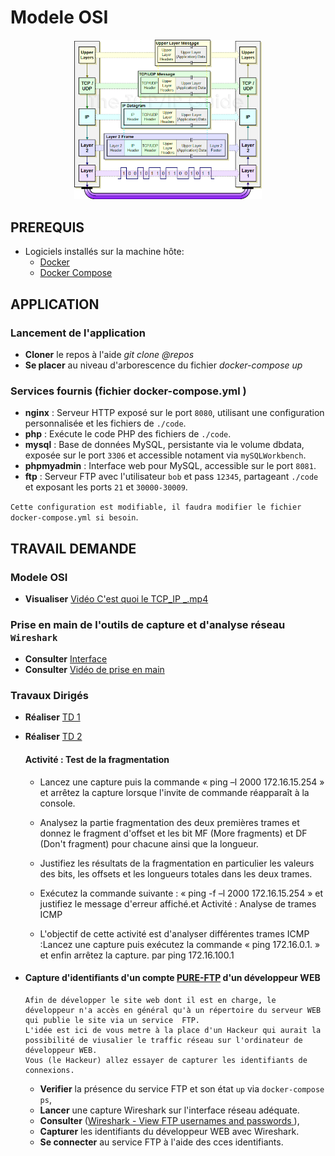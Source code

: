 
# Modele OSI 
<p align="center">
<img src="osi.png" alt="Photo de démonstration" width="300">
</p>


## PREREQUIS 
- Logiciels installés sur la machine hôte:
    - [Docker](https://docs.docker.com/install/) 
    - [Docker Compose](https://docs.docker.com/compose/install/)

## APPLICATION 
### Lancement de l'application
- **Cloner** le repos à l'aide *git clone @repos*
- **Se placer** au niveau d'arborescence du fichier *docker-compose up*

### Services fournis (fichier docker-compose.yml )

- **nginx** : Serveur HTTP exposé sur le port `8080`, utilisant une configuration personnalisée et les fichiers de `./code`.
- **php** : Exécute le code PHP des fichiers de `./code`.
- **mysql** : Base de données MySQL, persistante via le volume dbdata, exposée sur le port `3306` et accessible notament via `mySQLWorkbench`.
- **phpmyadmin** : Interface web pour MySQL, accessible sur le port `8081`.
- **ftp** : Serveur FTP avec l'utilisateur `bob` et pass `12345`, partageant `./code` et exposant les ports `21` et `30000-30009`.

`Cette configuration est modifiable, il faudra modifier le fichier docker-compose.yml si besoin`.

 ## TRAVAIL DEMANDE
 ### Modele OSI
 - **Visualiser** [Vidéo C'est quoi le TCP_IP _.mp4](https://drive.google.com/file/d/1YvrVi-OUch4QSDTG2ucONhIHlGuUWi6_/view?usp=sharing)

 ### Prise en main de l'outils de capture et d'analyse réseau `Wireshark`
 - **Consulter** [Interface](https://www.it-connect.fr/decouverte-de-linterface-de-wireshark/)
 - **Consulter** [Vidéo de prise en main](https://drive.google.com/file/d/13Q2XU9oKv6Eza9brkqgTODV2PSDz-XRr/view?usp=sharing)

 ### Travaux Dirigés  
  - **Réaliser** [TD 1](https://github.com/JR-CIEL-1-RESEAU/OSI/archive/refs/tags/avec_zip.zip)
  - **Réaliser** [TD 2](https://github.com/user-attachments/files/18267633/TD_Sortie_reseau.zip)
    #### Activité : Test de la fragmentation

    - Lancez une capture puis la commande « ping –l 2000 172.16.15.254 » et arrêtez la capture lorsque l'invite de commande réapparaît à la console.

    - Analysez la partie fragmentation des deux premières trames et donnez le fragment d'offset et les bit MF (More fragments) et DF (Don't fragment) pour chacune ainsi que la longueur.

    - Justifiez les résultats de la fragmentation en particulier les valeurs des bits, les offsets et les longueurs totales dans les deux trames.

    - Exécutez la commande suivante : « ping -f –l 2000 172.16.15.254 » et justifiez le message d'erreur affiché.et Activité : Analyse de trames ICMP

    - L'objectif de cette activité est d'analyser différentes trames ICMP :Lancez une capture puis exécutez la commande « ping 172.16.0.1. » et enfin arrêtez la capture. par ping 172.16.100.1

 - ####  **Capture d'identifiants d'un compte [PURE-FTP](https://github.com/stilliard/docker-pure-ftpd/blob/master/README.md#example-usage-once-inside) d'un développeur WEB**
       Afin de développer le site web dont il est en charge, le développeur n'a accès en général qu'à un répertoire du serveur WEB qui publie le site via un service  FTP.
       L'idée est ici de vous metre à la place d'un Hackeur qui aurait la possibilité de viusalier le traffic réseau sur l'ordinateur de développeur WEB.
       Vous (le Hackeur) allez essayer de capturer les identifiants de connexions. 
    - **Verifier** la présence du service FTP et son état `up` via `docker-compose ps`,
    - **Lancer** une capture Wireshark sur l'interface réseau adéquate.
    - **Consulter** ([Wireshark - View FTP usernames and passwords ](https://www.freekb.net/Article?id=133)),
    - **Capturer** les identifiants du développeur WEB avec Wireshark.
    - **Se connecter**  au service FTP à l'aide des cces identifiants.








